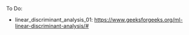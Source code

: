 To Do:
- linear_discriminant_analysis_01: https://www.geeksforgeeks.org/ml-linear-discriminant-analysis/#